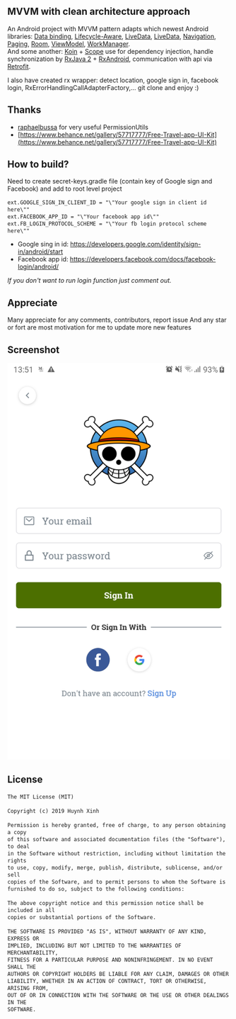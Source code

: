 
## MVVM with clean architecture approach  
An Android project with MVVM pattern adapts which newest Android libraries: [Data binding](https://developer.android.com/topic/libraries/data-binding/), [Lifecycle-Aware](https://developer.android.com/topic/libraries/architecture/lifecycle), [LiveData](https://developer.android.com/topic/libraries/data-binding/), [LiveData](https://developer.android.com/topic/libraries/architecture/livedata), [Navigation](https://developer.android.com/guide/navigation/), [Paging](https://developer.android.com/topic/libraries/architecture/paging/), [Room](https://developer.android.com/topic/libraries/architecture/room), [ViewModel](https://developer.android.com/topic/libraries/architecture/viewmodel), [WorkManager](https://developer.android.com/topic/libraries/architecture/workmanager).   
And some another: [Koin](https://insert-koin.io/) + [Scope](https://insert-koin.io/docs/2.0/getting-started/android-scope/) use for dependency injection, handle synchronization by [RxJava 2](https://github.com/ReactiveX/RxJava) + [RxAndroid](https://github.com/ReactiveX/RxAndroid),  communication with api via [Retrofit](https://github.com/square/retrofit).

I also have created rx wrapper: detect location,  google sign in, facebook login, RxErrorHandlingCallAdapterFactory,... git clone and enjoy :)

## Thanks
* [raphaelbussa](https://github.com/raphaelbussa/PermissionUtils) for very useful PermissionUtils
* [https://www.behance.net/gallery/57717777/Free-Travel-app-UI-Kit](https://www.behance.net/gallery/57717777/Free-Travel-app-UI-Kit)

## How to build?
Need to create secret-keys.gradle file (contain key of Google sign and Facebook) and add to root level project

    ext.GOOGLE_SIGN_IN_CLIENT_ID = "\"Your google sign in client id here\""
    ext.FACEBOOK_APP_ID = "\"Your facebook app id\""
    ext.FB_LOGIN_PROTOCOL_SCHEME = "\"Your fb login protocol scheme here\""

   - Google sing in id: https://developers.google.com/identity/sign-in/android/start
   - Facebook app id: https://developers.facebook.com/docs/facebook-login/android/

*If you don't want to run login function just comment out.*

## Appreciate
Many appreciate for any comments, contributors, report issue
And any star or fort are most motivation for me to update more new features

## Screenshot
![Login](/screenshot/login.png)

## License

	The MIT License (MIT)

	Copyright (c) 2019 Huynh Xinh

    Permission is hereby granted, free of charge, to any person obtaining a copy  
    of this software and associated documentation files (the "Software"), to deal  
    in the Software without restriction, including without limitation the rights  
    to use, copy, modify, merge, publish, distribute, sublicense, and/or sell  
    copies of the Software, and to permit persons to whom the Software is  
    furnished to do so, subject to the following conditions:  
  
    The above copyright notice and this permission notice shall be included in all  
    copies or substantial portions of the Software.  
  
    THE SOFTWARE IS PROVIDED "AS IS", WITHOUT WARRANTY OF ANY KIND, EXPRESS OR  
    IMPLIED, INCLUDING BUT NOT LIMITED TO THE WARRANTIES OF MERCHANTABILITY,  
    FITNESS FOR A PARTICULAR PURPOSE AND NONINFRINGEMENT. IN NO EVENT SHALL THE  
    AUTHORS OR COPYRIGHT HOLDERS BE LIABLE FOR ANY CLAIM, DAMAGES OR OTHER  
    LIABILITY, WHETHER IN AN ACTION OF CONTRACT, TORT OR OTHERWISE, ARISING FROM,  
    OUT OF OR IN CONNECTION WITH THE SOFTWARE OR THE USE OR OTHER DEALINGS IN THE  
    SOFTWARE.
